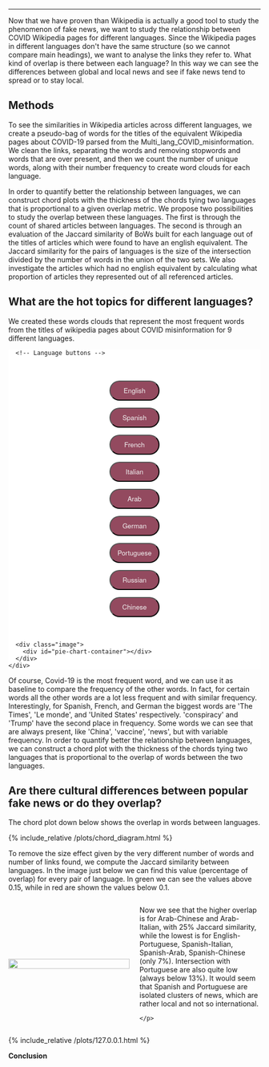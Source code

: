 
---

Now that we have proven than Wikipedia is actually a good tool to study the phenomenon of fake news, we want to study the relationship between COVID Wikipedia pages for different languages. Since the Wikipedia pages in different languages don't have the same structure (so we cannot compare main headings), we want to analyse the links they refer to. What kind of overlap is there between each language? In this way we can see the differences between global and local news and see if fake news tend to spread or to stay local.

## Methods

To see the similarities in Wikipedia articles across different languages, we create a pseudo-bag of words for the titles of the equivalent Wikipedia pages about COVID-19 parsed from the Multi_lang_COVID_misinformation. We clean the links, separating the words and removing stopwords and words that are over present, and then we count the number of unique words, along with their number frequency to create word clouds for each language.

In order to quantify better the relationship between languages, we can construct chord plots with the thickness of the chords tying two languages that is proportional to a given overlap metric. We propose two possibilities to study the overlap between these languages.
The first is through the count of shared articles between languages.
The second is through an evaluation of the Jaccard similarity of BoWs built for each language out of the titles of articles which were found to have an english equivalent. The Jaccard similarity for the pairs of languages is the size of the intersection divided by the number of words in the union of the two sets.
We also investigate the articles which had no english equivalent by calculating what proportion of articles they represented out of all referenced articles.


## What are the hot topics for different languages?  

We created these words clouds that represent the most frequent words from the titles of wikipedia pages about COVID misinformation for 9 different languages. 




<section id="linkHere">
  <div class="container flex">
    <div class="text editable" style="background-color: #FFFFFF;">

      <!-- Language buttons -->
<style>
  .active-button {
    background-color: #f1f1f1;
    color: #fff;
  }
</style>


<div class="language-buttons" style="text-align: center; margin: 0; padding: 20px 0;">

  <button onclick="showLanguage('en')" style="background-color: #934A5F; color: #F1F1F1; font-family: 'Helvetica Neue', 'Helvetica'; width: 100px; height: 40px; border-radius: 20px; box-shadow: none;">English</button>

  <button onclick="showLanguage('es')" style="background-color: #934A5F; color: #F1F1F1; font-family: 'Helvetica Neue', 'Helvetica'; width: 100px; height: 40px; border-radius: 20px; box-shadow: none;">Spanish</button>

  <button onclick="showLanguage('fr')" style="background-color: #934A5F; color: #F1F1F1; font-family: 'Helvetica Neue', 'Helvetica'; width: 100px; height: 40px; border-radius: 20px; box-shadow: none;">French</button>

  <button onclick="showLanguage('it')" style="background-color: #934A5F; color: #F1F1F1; font-family: 'Helvetica Neue', 'Helvetica'; width: 100px; height: 40px; border-radius: 20px; box-shadow: none;">Italian</button>

  <button onclick="showLanguage('ar')" style="background-color: #934A5F; color: #F1F1F1; font-family: 'Helvetica Neue', 'Helvetica'; width: 100px; height: 40px; border-radius: 20px; box-shadow: none;">Arab</button>

  <button onclick="showLanguage('de')" style="background-color: #934A5F; color: #F1F1F1; font-family: 'Helvetica Neue', 'Helvetica'; width: 100px; height: 40px; border-radius: 20px; box-shadow: none;">German</button>

  <button onclick="showLanguage('pt')" style="background-color: #934A5F; color: #F1F1F1; font-family: 'Helvetica Neue', 'Helvetica'; width: 100px; height: 40px; border-radius: 20px; box-shadow: none;">Portuguese</button>

  <button onclick="showLanguage('ru')" style="background-color: #934A5F; color: #F1F1F1; font-family: 'Helvetica Neue', 'Helvetica'; width: 100px; height: 40px; border-radius: 20px; box-shadow: none;">Russian</button>

  <button onclick="showLanguage('zh')" style="background-color: #934A5F; color: #F1F1F1; font-family: 'Helvetica Neue', 'Helvetica'; width: 100px; height: 40px; border-radius: 20px; box-shadow: none;">Chinese</button>


</div>


<script>
  function showLanguage(language) {
    // Reset all buttons to the default style
    document.getElementById('engButton').classList.remove('active-button');
    document.getElementById('esButton').classList.remove('active-button');
    document.getElementById('frButton').classList.remove('active-button');
    document.getElementById('itButton').classList.remove('active-button');
    document.getElementById('arButton').classList.remove('active-button');
    document.getElementById('deButton').classList.remove('active-button');
    document.getElementById('ptButton').classList.remove('active-button');
    document.getElementById('ruButton').classList.remove('active-button');
    document.getElementById('zhButton').classList.remove('active-button');


    // Set the active style to the pressed button
    document.getElementById(`${language}Button`).classList.add('active-button');

    // Your existing showLanguage logic
    showPieChart(language);
  }
</script>

      <div class="image">
        <div id="pie-chart-container"></div>
      </div>
    </div>
  </div>
</section>

<div class="script">
  <script src="{{ site.baseurl }}/assets/script.js"></script>
  <script>
    var baseurl = '{{ site.baseurl }}';
  </script>
</div>



Of course, Covid-19 is the most frequent word, and we can use it as baseline to compare the frequency of the other words. In fact, for certain words all the other words are a lot less frequent and with similar frequency. Interestingly, for Spanish, French, and German the biggest words are 'The Times', 'Le monde', and 'United States' respectively. 'conspiracy' and 'Trump' have the second place in frequency. Some words we can see that are always present, like 'China', 'vaccine', 'news', but with variable frequency.
In order to quantify better the relationship between languages, we can construct a chord plot with the thickness of the chords tying two languages that is proportional to the overlap of words between the two languages.

## Are there cultural differences between popular fake news or do they overlap?


The chord plot down below shows the overlap in words between languages.

{% include_relative /plots/chord_diagram.html %}


To remove the size effect given by the very different number of words and number of links found, we compute the Jaccard similarity between languages. In the image just below we can find this value (percentage of overlap) for every pair of language. In green we can see the values above 0.15, while in red are shown the values below 0.1.

<div style="display: flex; align-items: center;">
  <div style="width: 50%;">
    <img src="{{ site.baseurl }}/blog/jaccard_lang.png" alt="" style="width: 100%;" />
  </div>

  <div style="width: 50%; padding-left: 20px;">
    <p>
     
Now we see that the higher overlap is for Arab-Chinese and Arab-Italian, with 25% Jaccard similarity, while the lowest is for English-Portuguese, Spanish-Italian, Spanish-Arab, Spanish-Chinese (only 7%). Intersection with Portuguese are also quite low (always below 13%). It would seem that Spanish and Portuguese are isolated clusters of news, which are rather local and not so international.


    </p>
  </div>
</div>



{% include_relative /plots/127.0.0.1.html %}


<script src="{{ site.baseurl }}/assets/script.js"></script>


**Conclusion**




